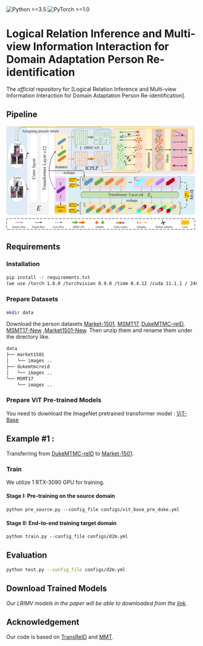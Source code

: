 ![Python >=3.5](https://img.shields.io/badge/Python->=3.5-yellow.svg)
![PyTorch >=1.0](https://img.shields.io/badge/PyTorch->=1.6-blue.svg)

# Logical Relation Inference and Multi-view Information Interaction for Domain Adaptation Person Re-identification

The *official* repository for  [Logical Relation Inference and Multi-view Information Interaction for Domain
Adaptation Person Re-identification].

## Pipeline

![framework](fig/framework.jpg)

## Requirements

### Installation

```bash
pip install -r requirements.txt
(we use /torch 1.8.0 /torchvision 0.9.0 /timm 0.4.12 /cuda 11.1.1 / 24G  RTX3090 for training and evaluation.)

```

### Prepare Datasets

```bash
mkdir data
```

Download the person datasets [Market-1501](https://drive.google.com/file/d/0B8-rUzbwVRk0c054eEozWG9COHM/view), [MSMT17](https://arxiv.org/abs/1711.08565), [DukeMTMC-reID](https://arxiv.org/abs/1609.01775), 
[MSMT17-New](https://github.com/lhf12278/DRDL)
,[Market1501-New](https://github.com/lhf12278/DRDL).
Then unzip them and rename them under the directory like.

```
data
├── market1501
│   └── images ..
├── dukemtmcreid
│   └── images ..
└── MSMT17
    └── images ..
```

### Prepare ViT Pre-trained Models

You need to download the ImageNet pretrained transformer model : [ViT-Base](https://github.com/rwightman/pytorch-image-models/releases/download/v0.1-vitjx/jx_vit_base_p16_224-80ecf9dd.pth)

## Example #1 :
Transferring from [DukeMTMC-reID](https://arxiv.org/abs/1609.01775) to [Market-1501](https://www.cv-foundation.org/openaccess/content_iccv_2015/papers/Zheng_Scalable_Person_Re-Identification_ICCV_2015_paper.pdf).


### Train
We utilize 1 RTX-3090 GPU for training.

#### Stage I: Pre-training on the source domain

```shell
python pre_source.py --config_file configs/vit_base_pre_duke.yml
```

#### Stage II: End-to-end training target domain
```shell
python train.py --config_file configs/d2m.yml
```


## Evaluation

```bash
python test.py --config_file configs/d2m.yml
```

## Download Trained Models
*Our LRIMV models in the paper will be able to downloaded from the [link]().*



## Acknowledgement

Our code is based on [TransReID](https://github.com/damo-cv/TransReID) and [MMT](https://github.com/yxgeee/MMT).



